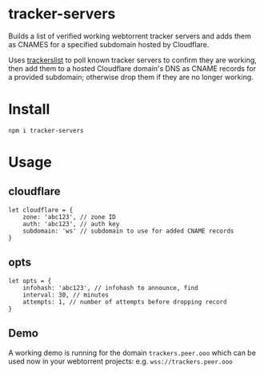 # tracker-servers
Builds a list of verified working webtorrent tracker servers and adds them as CNAMES for a specified subdomain hosted by Cloudflare.

Uses [trackerslist](https://github.com/ngosang/trackerslist) to poll known tracker servers to confirm they are working, then add them to a hosted Cloudflare domain's DNS as CNAME records for a provided subdomain; otherwise drop them if they are no longer working.

# Install
```
npm i tracker-servers
```

# Usage

## cloudflare
```
let cloudflare = {
    zone: 'abc123', // zone ID
    auth: 'abc123', // auth key
    subdomain: 'ws' // subdomain to use for added CNAME records
}
```

## opts
```
let opts = {
    infohash: 'abc123', // infohash to announce, find
    interval: 30, // minutes
    attempts: 1, // number of attempts before dropping record
}
```

## Demo
A working demo is running for the domain `trackers.peer.ooo` which can be used now in your webtorrent projects: e.g. `wss://trackers.peer.ooo`
